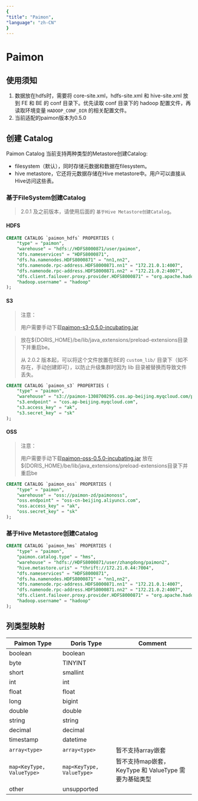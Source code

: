 ```yaml
---
{
"title": "Paimon",
"language": "zh-CN"
}
---
```


<!-- 
Licensed to the Apache Software Foundation (ASF) under one
or more contributor license agreements.  See the NOTICE file
distributed with this work for additional information
regarding copyright ownership.  The ASF licenses this file
to you under the Apache License, Version 2.0 (the
"License"); you may not use this file except in compliance
with the License.  You may obtain a copy of the License at

  http://www.apache.org/licenses/LICENSE-2.0

Unless required by applicable law or agreed to in writing,
software distributed under the License is distributed on an
"AS IS" BASIS, WITHOUT WARRANTIES OR CONDITIONS OF ANY
KIND, either express or implied.  See the License for the
specific language governing permissions and limitations
under the License.
-->


# Paimon

<version since="dev">
</version>

## 使用须知

1. 数据放在hdfs时，需要将 core-site.xml，hdfs-site.xml 和 hive-site.xml  放到 FE 和 BE 的 conf 目录下。优先读取 conf 目录下的 hadoop 配置文件，再读取环境变量 `HADOOP_CONF_DIR` 的相关配置文件。
2. 当前适配的paimon版本为0.5.0

## 创建 Catalog

Paimon Catalog 当前支持两种类型的Metastore创建Catalog:
* filesystem（默认），同时存储元数据和数据在filesystem。
* hive metastore，它还将元数据存储在Hive metastore中。用户可以直接从Hive访问这些表。

### 基于FileSystem创建Catalog

> 2.0.1 及之前版本，请使用后面的 `基于Hive Metastore创建Catalog`。

#### HDFS
```sql
CREATE CATALOG `paimon_hdfs` PROPERTIES (
    "type" = "paimon",
    "warehouse" = "hdfs://HDFS8000871/user/paimon",
    "dfs.nameservices" = "HDFS8000871",
    "dfs.ha.namenodes.HDFS8000871" = "nn1,nn2",
    "dfs.namenode.rpc-address.HDFS8000871.nn1" = "172.21.0.1:4007",
    "dfs.namenode.rpc-address.HDFS8000871.nn2" = "172.21.0.2:4007",
    "dfs.client.failover.proxy.provider.HDFS8000871" = "org.apache.hadoop.hdfs.server.namenode.ha.ConfiguredFailoverProxyProvider",
    "hadoop.username" = "hadoop"
);

```

#### S3

> 注意：
>
> 用户需要手动下载[paimon-s3-0.5.0-incubating.jar](https://repo.maven.apache.org/maven2/org/apache/paimon/paimon-s3/0.5.0-incubating/paimon-s3-0.5.0-incubating.jar)

> 放在${DORIS_HOME}/be/lib/java_extensions/preload-extensions目录下并重启be。
>
> 从 2.0.2 版本起，可以将这个文件放置在BE的 `custom_lib/` 目录下（如不存在，手动创建即可），以防止升级集群时因为 lib 目录被替换而导致文件丢失。

```sql
CREATE CATALOG `paimon_s3` PROPERTIES (
    "type" = "paimon",
    "warehouse" = "s3://paimon-1308700295.cos.ap-beijing.myqcloud.com/paimoncos",
    "s3.endpoint" = "cos.ap-beijing.myqcloud.com",
    "s3.access_key" = "ak",
    "s3.secret_key" = "sk"
);

```

#### OSS

>注意：
>
> 用户需要手动下载[paimon-oss-0.5.0-incubating.jar](https://repo.maven.apache.org/maven2/org/apache/paimon/paimon-oss/0.5.0-incubating/paimon-oss-0.5.0-incubating.jar)
> 放在${DORIS_HOME}/be/lib/java_extensions/preload-extensions目录下并重启be

```sql
CREATE CATALOG `paimon_oss` PROPERTIES (
    "type" = "paimon",
    "warehouse" = "oss://paimon-zd/paimonoss",
    "oss.endpoint" = "oss-cn-beijing.aliyuncs.com",
    "oss.access_key" = "ak",
    "oss.secret_key" = "sk"
);

```

### 基于Hive Metastore创建Catalog

```sql
CREATE CATALOG `paimon_hms` PROPERTIES (
    "type" = "paimon",
    "paimon.catalog.type" = "hms",
    "warehouse" = "hdfs://HDFS8000871/user/zhangdong/paimon2",
    "hive.metastore.uris" = "thrift://172.21.0.44:7004",
    "dfs.nameservices" = "HDFS8000871",
    "dfs.ha.namenodes.HDFS8000871" = "nn1,nn2",
    "dfs.namenode.rpc-address.HDFS8000871.nn1" = "172.21.0.1:4007",
    "dfs.namenode.rpc-address.HDFS8000871.nn2" = "172.21.0.2:4007",
    "dfs.client.failover.proxy.provider.HDFS8000871" = "org.apache.hadoop.hdfs.server.namenode.ha.ConfiguredFailoverProxyProvider",
    "hadoop.username" = "hadoop"
);

```

## 列类型映射

| Paimon Type               | Doris Type                 | Comment                               |
|---------------------------|----------------------------|---------------------------------------|
| boolean                   | boolean                    |                                       |
| byte                      | TINYINT                    |                                       |
| short                     | smallint                   |                                       |
| int                       | int                        |                                       |
| float                     | float                      |                                       |
| long                      | bigint                     |                                       |
| double                    | double                     |                                       |
| string                    | string                     |                                       |
| decimal                   | decimal                    |                                       |
| timestamp                 | datetime                   |                                       |
| `array<type>`             | `array<type>`              | 暂不支持array嵌套                           |
| `map<KeyType, ValueType>` | `map<KeyType, ValueType>`  | 暂不支持map嵌套，KeyType 和 ValueType 需要为基础类型 |
| other                     | unsupported                |                                       |


